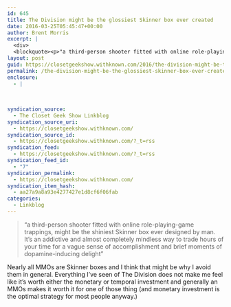```yaml
---
id: 645
title: The Division might be the glossiest Skinner box ever created
date: 2016-03-25T05:45:47+00:00
author: Brent Morris
excerpt: |
  <div>
  <blockquote><p>"a third-person shooter fitted with online role-playing-game trappings, might be the shiniest Skinner box ever designed by man. It&rsquo;s an addictive and almost completely mindless way to trade hours of your time for a vague sense of accomplishment and brief moments of dopamine-inducing delight"</p></blockquote><p>Nearly all MMOs are Skinner boxes and I think that might be why I avoid them in general. Everything I've seen of The Division does not make me feel like it's worth either the monetary or temporal investment and generally an MMOs makes it worth it for one of those thing (and monetary investment is the optimal strategy for most people anyway.)</p></div>
layout: post
guid: https://closetgeekshow.withknown.com/2016/the-division-might-be-the-glossiest-skinner-box-ever-created
permalink: /the-division-might-be-the-glossiest-skinner-box-ever-created/
enclosure:
  - |
    
    
    
syndication_source:
  - The Closet Geek Show Linkblog
syndication_source_uri:
  - https://closetgeekshow.withknown.com/
syndication_source_id:
  - https://closetgeekshow.withknown.com/?_t=rss
syndication_feed:
  - https://closetgeekshow.withknown.com/?_t=rss
syndication_feed_id:
  - "7"
syndication_permalink:
  - https://closetgeekshow.withknown.com/
syndication_item_hash:
  - aa27a9a8a93e4277427e1d8cf6f06fab
categories:
  - Linkblog
---
```

<div class="known-bookmark">
  <blockquote>
    <p>
      &#8220;a third-person shooter fitted with online role-playing-game trappings, might be the shiniest Skinner box ever designed by man. It’s an addictive and almost completely mindless way to trade hours of your time for a vague sense of accomplishment and brief moments of dopamine-inducing delight&#8221;
    </p>
  </blockquote>
  
  <p>
    Nearly all MMOs are Skinner boxes and I think that might be why I avoid them in general. Everything I&#8217;ve seen of The Division does not make me feel like it&#8217;s worth either the monetary or temporal investment and generally an MMOs makes it worth it for one of those thing (and monetary investment is the optimal strategy for most people anyway.)
  </p>
</div>